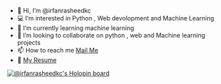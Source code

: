 - 👋 Hi, I’m @irfanrasheedkc
- :computer: I’m interested in Python , Web devolopment and Machine Learning
- 🌱 I’m currently learning machine learning
- 💞️ I’m looking to collaborate on python , web and Machine learning projects
- 📫 How to reach me <a href="mailto:irfanrasheed273@gmail.com">Mail Me</a>
- :page_facing_up: <a href="https://drive.google.com/file/d/1BcLNxPMObZX7a-pboafBF21Dt10rDzde/view?usp=share_link" rel="nofollow">My Resume</a>
<!---
irfanrasheedkc/irfanrasheedkc is a ✨ special ✨ repository because its `README.md` (this file) appears on your GitHub profile.
You can click the Preview link to take a look at your changes.
--->
[![@irfanrasheedkc's Holopin board](https://holopin.me/irfanrasheedkc)](https://holopin.io/@irfanrasheedkc)
